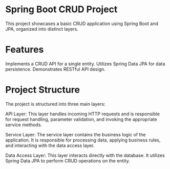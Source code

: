 
# Spring Boot CRUD Project

This project showcases a basic CRUD application using Spring Boot and JPA, organized into distinct layers.

# Features

Implements a CRUD API for a single entity.
Utilizes Spring Data JPA for data persistence.
Demonstrates RESTful API design.

# Project Structure
The project is structured into three main layers:

API Layer: This layer handles incoming HTTP requests and is responsible for request handling, parameter validation, and invoking the appropriate service methods.

Service Layer: The service layer contains the business logic of the application. It is responsible for processing data, applying business rules, and interacting with the data access layer.

Data Access Layer: This layer interacts directly with the database. It utilizes Spring Data JPA to perform CRUD operations on the entity.
